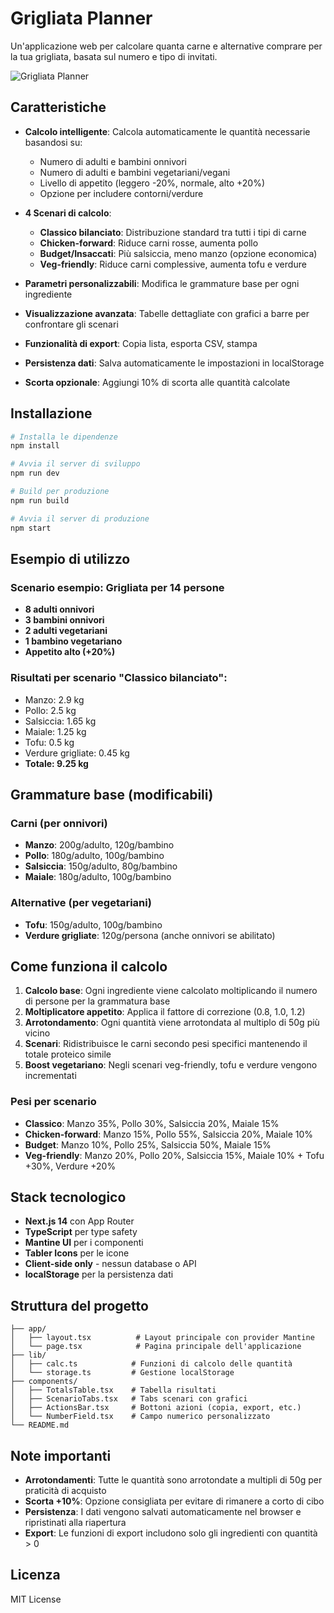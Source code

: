 # Grigliata Planner

Un'applicazione web per calcolare quanta carne e alternative comprare per la tua grigliata, basata sul numero e tipo di invitati.

![Grigliata Planner](https://github.com/user-attachments/assets/7b529cd0-1fc5-411f-895e-640e90f14881)

## Caratteristiche

- **Calcolo intelligente**: Calcola automaticamente le quantità necessarie basandosi su:
  - Numero di adulti e bambini onnivori
  - Numero di adulti e bambini vegetariani/vegani
  - Livello di appetito (leggero -20%, normale, alto +20%)
  - Opzione per includere contorni/verdure

- **4 Scenari di calcolo**:
  - **Classico bilanciato**: Distribuzione standard tra tutti i tipi di carne
  - **Chicken-forward**: Riduce carni rosse, aumenta pollo
  - **Budget/Insaccati**: Più salsiccia, meno manzo (opzione economica)
  - **Veg-friendly**: Riduce carni complessive, aumenta tofu e verdure

- **Parametri personalizzabili**: Modifica le grammature base per ogni ingrediente
- **Visualizzazione avanzata**: Tabelle dettagliate con grafici a barre per confrontare gli scenari
- **Funzionalità di export**: Copia lista, esporta CSV, stampa
- **Persistenza dati**: Salva automaticamente le impostazioni in localStorage
- **Scorta opzionale**: Aggiungi 10% di scorta alle quantità calcolate

## Installazione

```bash
# Installa le dipendenze
npm install

# Avvia il server di sviluppo
npm run dev

# Build per produzione
npm run build

# Avvia il server di produzione
npm start
```

## Esempio di utilizzo

### Scenario esempio: Grigliata per 14 persone
- **8 adulti onnivori**
- **3 bambini onnivori** 
- **2 adulti vegetariani**
- **1 bambino vegetariano**
- **Appetito alto (+20%)**

### Risultati per scenario "Classico bilanciato":
- Manzo: 2.9 kg
- Pollo: 2.5 kg
- Salsiccia: 1.65 kg
- Maiale: 1.25 kg
- Tofu: 0.5 kg
- Verdure grigliate: 0.45 kg
- **Totale: 9.25 kg**

## Grammature base (modificabili)

### Carni (per onnivori)
- **Manzo**: 200g/adulto, 120g/bambino
- **Pollo**: 180g/adulto, 100g/bambino
- **Salsiccia**: 150g/adulto, 80g/bambino
- **Maiale**: 180g/adulto, 100g/bambino

### Alternative (per vegetariani)
- **Tofu**: 150g/adulto, 100g/bambino
- **Verdure grigliate**: 120g/persona (anche onnivori se abilitato)

## Come funziona il calcolo

1. **Calcolo base**: Ogni ingrediente viene calcolato moltiplicando il numero di persone per la grammatura base
2. **Moltiplicatore appetito**: Applica il fattore di correzione (0.8, 1.0, 1.2)
3. **Arrotondamento**: Ogni quantità viene arrotondata al multiplo di 50g più vicino
4. **Scenari**: Ridistribuisce le carni secondo pesi specifici mantenendo il totale proteico simile
5. **Boost vegetariano**: Negli scenari veg-friendly, tofu e verdure vengono incrementati

### Pesi per scenario
- **Classico**: Manzo 35%, Pollo 30%, Salsiccia 20%, Maiale 15%
- **Chicken-forward**: Manzo 15%, Pollo 55%, Salsiccia 20%, Maiale 10%
- **Budget**: Manzo 10%, Pollo 25%, Salsiccia 50%, Maiale 15%
- **Veg-friendly**: Manzo 20%, Pollo 20%, Salsiccia 15%, Maiale 10% + Tofu +30%, Verdure +20%

## Stack tecnologico

- **Next.js 14** con App Router
- **TypeScript** per type safety
- **Mantine UI** per i componenti
- **Tabler Icons** per le icone
- **Client-side only** - nessun database o API
- **localStorage** per la persistenza dati

## Struttura del progetto

```
├── app/
│   ├── layout.tsx          # Layout principale con provider Mantine
│   └── page.tsx            # Pagina principale dell'applicazione
├── lib/
│   ├── calc.ts            # Funzioni di calcolo delle quantità
│   └── storage.ts         # Gestione localStorage
├── components/
│   ├── TotalsTable.tsx    # Tabella risultati
│   ├── ScenarioTabs.tsx   # Tabs scenari con grafici
│   ├── ActionsBar.tsx     # Bottoni azioni (copia, export, etc.)
│   └── NumberField.tsx    # Campo numerico personalizzato
└── README.md
```

## Note importanti

- **Arrotondamenti**: Tutte le quantità sono arrotondate a multipli di 50g per praticità di acquisto
- **Scorta +10%**: Opzione consigliata per evitare di rimanere a corto di cibo
- **Persistenza**: I dati vengono salvati automaticamente nel browser e ripristinati alla riapertura
- **Export**: Le funzioni di export includono solo gli ingredienti con quantità > 0

## Licenza

MIT License